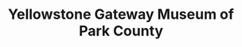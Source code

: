 ---
layout: repo
title: "Yellowstone Gateway Museum of Park County"
id: 16047
permalink: repos/16047/
---